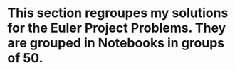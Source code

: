 # This section regroupes my solutions for the Euler Project Problems. They are grouped in Notebooks in groups of 50.
